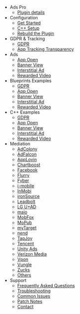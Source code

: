 - Ads Pro
  - [Plugin details](/)
- Configuration
  - [Get Started](/getstarted)
  - [C++ Setup](/cppsetup)
  - [Rebuild the Plugin](/buildplugin)
- GDPR & Tracking
  - [GDPR](/gdpr)
  - [App Tracking Transparency](/apptrackingtransparency)
- Ads
  - [App Open](/appopen)
  - [Banner View](/bannerview)
  - [Interstitial Ad](/interstitialad)
  - [Rewarded Video](/rewardedvideo)
- Blueprints Examples
  - [GDPR](/blueprintgdpr)
  - [App Open](/blueprintappopen)
  - [Banner View](/blueprintbannerview)
  - [Interstitial Ad](/blueprintinterstitialad)
  - [Rewarded Video](/blueprintrewardedvideo)
- C++ Examples
  - [GDPR](/cppgdpr)
  - [App Open](/cppappopen)
  - [Banner View](/cppbannerview)
  - [Interstitial Ad](/cppinterstitialad)
  - [Rewarded Video](/cpprewardedvideo)
- Mediation
  - [AdColony](/adcolony)
  - [AdFalcon](/adfalcon)
  - [AppLovin](/applovin)
  - [Chartboost](/chartboost)
  - [Facebook](/facebook)
  - [Flurry](/flurry)
  - [Fyber](/fyber)
  - [i-mobile](/imobile)
  - [InMobi](/inmobi)
  - [ironSource](/ironsource)
  - [Leadbolt](/leadbolt)
  - [LG U+AD](/lguad)
  - [maio](/maio)
  - [MobFox](/mobfox)
  - [MoPub](/mopub)
  - [myTarget](/mytarget)
  - [nend](/nend)
  - [TapJoy](/tapjoy)
  - [Tencent](/tencent)
  - [Unity Ads](/unityads)
  - [Verizon Media](/verizonmedia)
  - [Vpon](/vpon)
  - [Vungle](/vungle)
  - [Zucks](/zucks)
  - [Others](/others)
- Support
  - [Frequently Asked Questions](/frequentlyaskedquestions)
  - [Troubleshooting](/troubleshooting)
  - [Common Issues](/commonissues)
  - [Patch Notes](/patchnotes)
  - [Contact](/contact)
